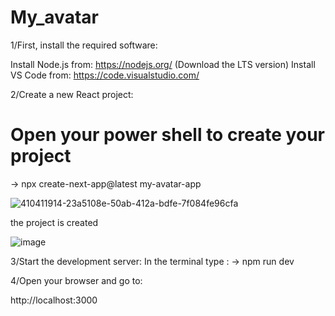 # My_avatar

1/First, install the required software:

Install Node.js from: https://nodejs.org/ (Download the LTS version)
Install VS Code from: https://code.visualstudio.com/

2/Create a new React project:
# Open your power shell  to create your project
->  npx create-next-app@latest my-avatar-app


![410411914-23a5108e-50ab-412a-bdfe-7f084fe96cfa](https://github.com/user-attachments/assets/9ca3e9a3-8b86-41fd-a67f-70526c452ac1)


the project is created 

![image](https://github.com/user-attachments/assets/07a01540-39d8-4a92-9085-d8172718b016)


3/Start the development server:
In the terminal type : 
-> npm run dev

4/Open your browser and go to:

http://localhost:3000
